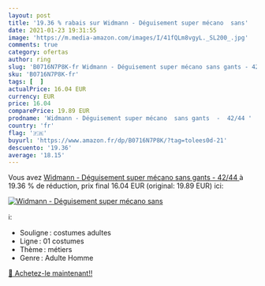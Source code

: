 ```yaml
---
layout: post
title: '19.36 % rabais sur Widmann - Déguisement super mécano  sans'
date: 2021-01-23 19:31:55
image: 'https://m.media-amazon.com/images/I/41fQLm8vgyL._SL200_.jpg'
comments: true
category: ofertas
author: ring
slug: 'B0716N7P8K-fr Widmann - Déguisement super mécano sans gants - 42/44'
sku: 'B0716N7P8K-fr'
tags: [  ]
actualPrice: 16.04 EUR
currency: EUR
price: 16.04
comparePrice: 19.89 EUR
prodname: 'Widmann - Déguisement super mécano  sans gants  -  42/44 '
country: 'fr'
flag: '🇫🇷'
buyurl: 'https://www.amazon.fr/dp/B0716N7P8K/?tag=tolees0d-21'
descuento: '19.36'
average: '18.15'
---
```


Vous avez [Widmann - Déguisement super mécano  sans gants  -  42/44 ](https://www.amazon.fr/dp/B0716N7P8K/?tag=tolees0d-21)  à  19.36 % de réduction, prix final  16.04 EUR (original: 19.89 EUR) ici:

[![Widmann - Déguisement super mécano  sans](https://m.media-amazon.com/images/I/41fQLm8vgyL._SL200_.jpg)](https://www.amazon.fr/dp/B0716N7P8K/?tag=tolees0d-21)

ℹ️:

- Souligne : costumes adultes
- Ligne : 01 costumes
- Thème : métiers
- Genre : Adulte Homme

[🛒 Achetez-le maintenant!!](https://www.amazon.fr/dp/B0716N7P8K/?tag=tolees0d-21)
